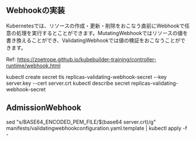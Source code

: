 
## Webhookの実装
Kubernetesでは、リソースの作成・更新・削除をおこなう直前にWebhookで任意の処理を実行するとことができます。MutatingWebhookではリソースの値を書き換えることができ、ValidatingWebhookでは値の検証をおこなうことができます。

Ref: https://zoetrope.github.io/kubebuilder-training/controller-runtime/webhook.html


kubectl create secret tls replicas-validating-webhook-secret --key server.key --cert server.crt
kubectl describe secret replicas-validating-webhook-secret

## AdmissionWebhook

sed  "s/BASE64_ENCODED_PEM_FILE/$(base64 server.crt)/g" manifests/validatingwebhookconfiguration.yaml.template | kubectl apply -f -
